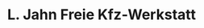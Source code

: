 ---
title: "L. Jahn Freie Kfz-Werkstatt"
url: /koethen-anhalt/l-jahn-freie-kfz-werkstatt/
shop: Autowerkstatt
---